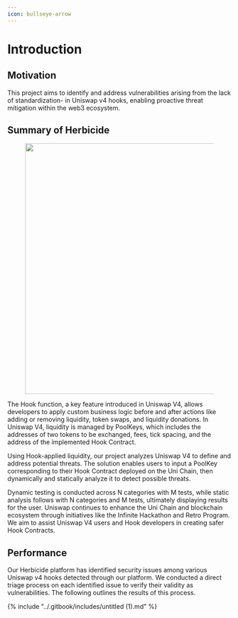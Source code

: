 ```yaml
---
icon: bullseye-arrow
---
```


# Introduction

## Motivation

This project aims to identify and address vulnerabilities arising from the lack of standardization- in Uniswap v4 hooks, enabling proactive threat mitigation within the web3 ecosystem.

## Summary of Herbicide

<figure><img src="../.gitbook/assets/master_page_m – 3.png" alt="" width="563"><figcaption></figcaption></figure>

The Hook function, a key feature introduced in Uniswap V4, allows developers to apply custom business logic before and after actions like adding or removing liquidity, token swaps, and liquidity donations. In Uniswap V4, liquidity is managed by PoolKeys, which includes the addresses of two tokens to be exchanged, fees, tick spacing, and the address of the implemented Hook Contract.

Using Hook-applied liquidity, our project analyzes Uniswap V4 to define and address potential threats. The solution enables users to input a PoolKey corresponding to their Hook Contract deployed on the Uni Chain, then dynamically and statically analyze it to detect possible threats.

Dynamic testing is conducted across N categories with M tests, while static analysis follows with N categories and M tests, ultimately displaying results for the user. Uniswap continues to enhance the Uni Chain and blockchain ecosystem through initiatives like the Infinite Hackathon and Retro Program. We aim to assist Uniswap V4 users and Hook developers in creating safer Hook Contracts.



## Performance

Our Herbicide platform has identified security issues among various Uniswap v4 hooks detected through our platform. We conducted a direct triage process on each identified issue to verify their validity as vulnerabilities. The following outlines the results of this process.



{% include "../.gitbook/includes/untitled (1).md" %}



